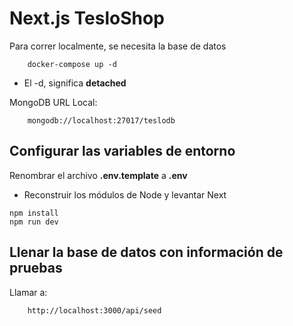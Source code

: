 # Next.js TesloShop
Para correr localmente, se necesita la base de datos
```
    docker-compose up -d
```

* El -d, significa __detached__

MongoDB URL Local:
```
    mongodb://localhost:27017/teslodb
```

## Configurar las variables de entorno
Renombrar el archivo __.env.template__ a __.env__

* Reconstruir los módulos de Node y levantar Next
```
npm install
npm run dev
```

## Llenar la base de datos con información de pruebas

Llamar a:
```
    http://localhost:3000/api/seed
```